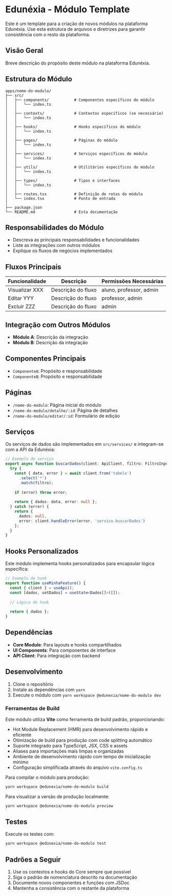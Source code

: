 <!-- cSpell:disable -->
# Edunéxia - Módulo Template

Este é um template para a criação de novos módulos na plataforma Edunéxia. Use esta estrutura de arquivos e diretrizes para garantir consistência com o resto da plataforma.

## Visão Geral

Breve descrição do propósito deste módulo na plataforma Edunéxia.

## Estrutura do Módulo

```
apps/nome-do-modulo/
├── src/
│   ├── components/           # Componentes específicos do módulo
│   │   └── index.ts         
│   │
│   ├── contexts/             # Contextos específicos (se necessário)
│   │   └── index.ts
│   │
│   ├── hooks/                # Hooks específicos do módulo
│   │   └── index.ts
│   │
│   ├── pages/                # Páginas do módulo
│   │   └── index.ts
│   │
│   ├── services/             # Serviços específicos do módulo
│   │   └── index.ts
│   │
│   ├── utils/                # Utilitários específicos do módulo
│   │   └── index.ts
│   │
│   ├── types/                # Tipos e interfaces
│   │   └── index.ts
│   │
│   ├── routes.tsx            # Definição de rotas do módulo
│   └── index.tsx             # Ponto de entrada
│
├── package.json
└── README.md                 # Esta documentação
```

## Responsabilidades do Módulo

- Descreva as principais responsabilidades e funcionalidades
- Liste as integrações com outros módulos
- Explique os fluxos de negócios implementados

## Fluxos Principais

| Funcionalidade | Descrição | Permissões Necessárias |
|----------------|-----------|------------------------|
| Visualizar XXX | Descrição do fluxo | aluno, professor, admin |
| Editar YYY | Descrição do fluxo | professor, admin |
| Excluir ZZZ | Descrição do fluxo | admin |

## Integração com Outros Módulos

- **Módulo A**: Descrição da integração
- **Módulo B**: Descrição da integração

## Componentes Principais

- `ComponenteA`: Propósito e responsabilidade
- `ComponenteB`: Propósito e responsabilidade

## Páginas

- `/nome-do-modulo`: Página inicial do módulo
- `/nome-do-modulo/detalhe/:id`: Página de detalhes
- `/nome-do-modulo/editar/:id`: Formulário de edição

## Serviços

Os serviços de dados são implementados em `src/services/` e integram-se com a API da Edunéxia:

```typescript
// Exemplo de serviço
export async function buscarDados(client: ApiClient, filtro: FiltroInput): Promise<DadosResultado> {
  try {
    const { data, error } = await client.from('tabela')
      .select('*')
      .match(filtro);
      
    if (error) throw error;
    
    return { dados: data, error: null };
  } catch (error) {
    return {
      dados: null,
      error: client.handleError(error, 'servico.buscarDados')
    };
  }
}
```

## Hooks Personalizados

Este módulo implementa hooks personalizados para encapsular lógica específica:

```typescript
// Exemplo de hook
export function useMinhaFeature() {
  const { client } = useApi();
  const [dados, setDados] = useState<Dados[]>([]);
  
  // Lógica do hook
  
  return { dados };
}
```

## Dependências

- **Core Module**: Para layouts e hooks compartilhados
- **UI Components**: Para componentes de interface
- **API Client**: Para integração com backend

## Desenvolvimento

1. Clone o repositório
2. Instale as dependências com `yarn`
3. Execute o módulo com `yarn workspace @edunexia/nome-do-modulo dev`

### Ferramentas de Build

Este módulo utiliza **Vite** como ferramenta de build padrão, proporcionando:
- Hot Module Replacement (HMR) para desenvolvimento rápido e eficiente
- Otimização de build para produção com code splitting automático
- Suporte integrado para TypeScript, JSX, CSS e assets
- Aliases para importações mais limpas e organizadas
- Ambiente de desenvolvimento rápido com tempo de inicialização mínimo
- Configuração simplificada através do arquivo `vite.config.ts`

Para compilar o módulo para produção:
```bash
yarn workspace @edunexia/nome-do-modulo build
```

Para visualizar a versão de produção localmente:
```bash
yarn workspace @edunexia/nome-do-modulo preview
```

## Testes

Execute os testes com:

```bash
yarn workspace @edunexia/nome-do-modulo test
```

## Padrões a Seguir

1. Use os contextos e hooks do Core sempre que possível
2. Siga o padrão de nomenclatura descrito na documentação
3. Documente novos componentes e funções com JSDoc
4. Mantenha a consistência com o restante da plataforma 
